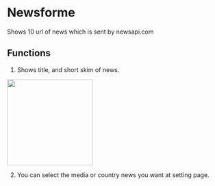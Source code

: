 # Newsforme
Shows 10 url of news which is sent by newsapi.com

Functions
----------
1. Shows title, and short skim of news.
<div>
<img width = "200" src = "https://user-images.githubusercontent.com/31182783/48594871-d489ce00-e995-11e8-9f38-209e1e095dd8.jpg">
</div>

2. You can select the media or country news you want at setting page.

